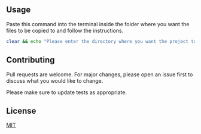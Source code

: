 ## Usage
Paste this command into the terminal inside the folder where you want the files to be copied to and follow the instructions.

```bash
clear && echo "Please enter the directory where you want the project to be cloned to (Use . to use the current directory):" && read x && git clone https://github.com/glassesUSA/landing-page-template $x  && rm -rf $x/.git && rm -f $x/README.md
```

## Contributing
Pull requests are welcome. For major changes, please open an issue first to discuss what you would like to change.

Please make sure to update tests as appropriate.

## License
[MIT](https://choosealicense.com/licenses/mit/)

